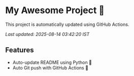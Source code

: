 # My Awesome Project 🚀

This project is automatically updated using GitHub Actions.

_Last updated: 2025-08-14 03:42:20 IST_

## Features
- Auto-update README using Python 🐍
- Auto Git push with GitHub Actions 🤖
